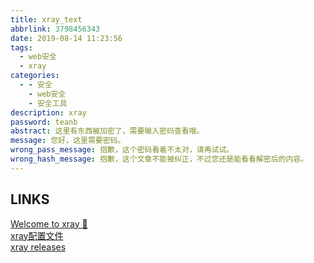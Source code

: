 ```yaml
---
title: xray_text
abbrlink: 3798456343
date: 2019-08-14 11:23:56
tags:
  - web安全
  - xray
categories:
  - - 安全
    - web安全
    - 安全工具
description: xray
password: teanb
abstract: 这里有东西被加密了，需要输入密码查看哦。
message: 您好，这里需要密码。
wrong_pass_message: 抱歉，这个密码看着不太对，请再试试。
wrong_hash_message: 抱歉，这个文章不能被纠正，不过您还是能看看解密后的内容。
---
```


## LINKS
[Welcome to xray 👋](https://chaitin.github.io/xray/#/?id=%e2%9c%a8-demo)  
[xray配置文件](https://chaitin.github.io/xray/#/guide/config)  
[xray releases](https://github.com/chaitin/xray/releases)  
